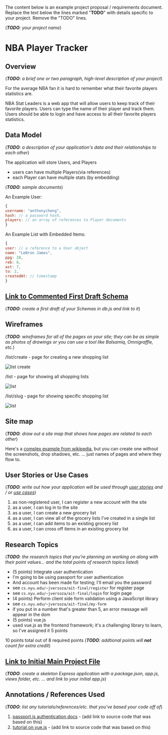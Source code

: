 The content below is an example project proposal / requirements document. Replace the text below the lines marked "__TODO__" with details specific to your project. Remove the "TODO" lines.

(___TODO__: your project name_)

# NBA Player Tracker

## Overview

(___TODO__: a brief one or two paragraph, high-level description of your project_)

For the average NBA fan it is hard to remember what their favorite players statistics are.

NBA Stat Leaders is a web app that will allow users to keep track of their favorite players. Users can type the name of their player and track them. Users should be able to login and have access to all their favorite players statistics. 


## Data Model

(___TODO__: a description of your application's data and their relationships to each other_) 

The application will store Users, and Players

* users can have multiple Players(via references)
* each Player can have multiple stats (by embedding)

(___TODO__: sample documents_)

An Example User:

```javascript
{
username: "anthonycheng",
hash: // a password hash,
players: // an array of references to Player documents
}
```

An Example List with Embedded Items:

```javascript
{
user: // a reference to a User object
name: "LeBron James",
ppg: 28,
reb: 8,
ast: 7,
to: 2,
createdAt: // timestamp
}
```


## [Link to Commented First Draft Schema](db.js) 

(___TODO__: create a first draft of your Schemas in db.js and link to it_)

## Wireframes

(___TODO__: wireframes for all of the pages on your site; they can be as simple as photos of drawings or you can use a tool like Balsamiq, Omnigraffle, etc._)

/list/create - page for creating a new shopping list

![list create](documentation/list-create.png)

/list - page for showing all shopping lists

![list](documentation/list.png)

/list/slug - page for showing specific shopping list

![list](documentation/list-slug.png)

## Site map

(___TODO__: draw out a site map that shows how pages are related to each other_)

Here's a [complex example from wikipedia](https://upload.wikimedia.org/wikipedia/commons/2/20/Sitemap_google.jpg), but you can create one without the screenshots, drop shadows, etc. ... just names of pages and where they flow to.

## User Stories or Use Cases

(___TODO__: write out how your application will be used through [user stories](http://en.wikipedia.org/wiki/User_story#Format) and / or [use cases](https://www.mongodb.com/download-center?jmp=docs&_ga=1.47552679.1838903181.1489282706#previous)_)

1. as non-registered user, I can register a new account with the site
2. as a user, I can log in to the site
3. as a user, I can create a new grocery list
4. as a user, I can view all of the grocery lists I've created in a single list
5. as a user, I can add items to an existing grocery list
6. as a user, I can cross off items in an existing grocery list

## Research Topics

(___TODO__: the research topics that you're planning on working on along with their point values... and the total points of research topics listed_)

* (5 points) Integrate user authentication
* I'm going to be using passport for user authentication
* And account has been made for testing; I'll email you the password
* see <code>cs.nyu.edu/~jversoza/ait-final/register</code> for register page
* see <code>cs.nyu.edu/~jversoza/ait-final/login</code> for login page
* (4 points) Perform client side form validation using a JavaScript library
* see <code>cs.nyu.edu/~jversoza/ait-final/my-form</code>
* if you put in a number that's greater than 5, an error message will appear in the dom
* (5 points) vue.js
* used vue.js as the frontend framework; it's a challenging library to learn, so I've assigned it 5 points

10 points total out of 8 required points (___TODO__: addtional points will __not__ count for extra credit_)


## [Link to Initial Main Project File](app.js) 

(___TODO__: create a skeleton Express application with a package.json, app.js, views folder, etc. ... and link to your initial app.js_)

## Annotations / References Used

(___TODO__: list any tutorials/references/etc. that you've based your code off of_)

1. [passport.js authentication docs](http://passportjs.org/docs) - (add link to source code that was based on this)
2. [tutorial on vue.js](https://vuejs.org/v2/guide/) - (add link to source code that was based on this)

